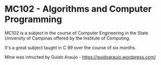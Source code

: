 # MC102 - Algorithms and Computer Programming

MC102 is a subject in the course of Computer Engineering in the State University of Campinas offered by the Institute of Computing.

It's a great subject taught in C 99 over the course of six months.

Mine was intructed by Guido Araujo - https://guidoaraujo.wordpress.com/
